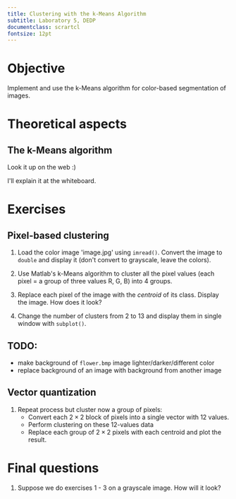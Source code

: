 ```yaml
---
title: Clustering with the k-Means Algorithm
subtitle: Laboratory 5, DEDP
documentclass: scrartcl
fontsize: 12pt
---
```



# Objective

Implement and use the k-Means algorithm for 
color-based segmentation of images.

# Theoretical aspects

## The k-Means algorithm

Look it up on the web :) 

I'll explain it at the whiteboard.


# Exercises

## Pixel-based clustering

1. Load the color image 'image.jpg' using `imread()`.
Convert the image to `double` and display it
(don't convert to grayscale, leave the colors).

2. Use Matlab's k-Means algorithm to cluster all
the pixel values (each pixel = a group of three values R, G, B)
into 4 groups.

3. Replace each pixel of the image with the *centroid*
of its class. Display the image. How does it look?

4. Change the number of clusters from 2 to 13
and display them in single window with `subplot()`.

## TODO:
- make background of `flower.bmp` image lighter/darker/different color
- replace background of an image with background from another image

## Vector quantization

1. Repeat process but cluster now a group of pixels:
    - Convert each $2 \times 2$ block of pixels into
    a single vector with 12 values. 
    - Perform clustering on these 12-values data
    - Replace each group of $2 \times 2$ pixels with each centroid
    and plot the result.

	
# Final questions

1. Suppose we do exercises 1 - 3 on a grayscale image.
How will it look?

